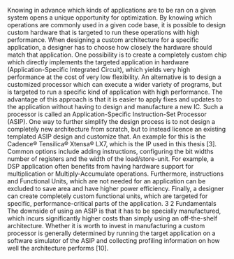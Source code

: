 Knowing in advance which kinds of applications are to be ran on a given system opens a unique opportunity for optimization. By knowing which operations are commonly used in a given code base, it is possible to design custom hardware that is targeted to run these operations with high performance. When designing a custom architecture for a specific application, a designer has to choose how closely the hardware should match that application. One possibility is to create a completely custom chip which directly implements the targeted application in hardware (Application-Specific Integrated Circuit), which yields very high performance at the cost of very low flexibility. An alternative is to design a customized processor which can execute a wider variety of programs, but is targeted to run a specific kind of application with high performance. The advantage of this approach is that it is easier to apply fixes and updates to the application without having to design and manufacture a new IC. Such a processor is called an Application-Specific Instruction-Set Processor (ASIP). One way to further simplify the design process is to not design a completely new architecture from scratch, but to instead licence an existing templated ASIP design and customize that. An example for this is the Cadence® Tensilica® Xtensa® LX7, which is the IP used in this thesis [3]. Common options include adding instructions, configuring the bit widths number of registers and the width of the load/store-unit. For example, a DSP application often benefits from having hardware support for multiplication or Multiply-Accumulate operations. Furthermore, instructions and Functional Units, which are not needed for an application can be excluded to save area and have higher power efficiency. Finally, a designer can create completely custom functional units, which are targeted for specific, performance-critical parts of the application. 3 2 Fundamentals The downside of using an ASIP is that it has to be specially manufactured, which incurs significantly higher costs than simply using an off-the-shelf architecture. Whether it is worth to invest in manufacturing a custom processor is generally determined by running the target application on a software simulator of the ASIP and collecting profiling information on how well the architecture performs [10].